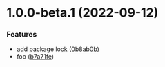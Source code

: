 # 1.0.0-beta.1 (2022-09-12)


### Features

* add package lock ([0b8ab0b](https://github.com/erikhofer/test-semantic-release2/commit/0b8ab0b26d2ccfea76cd16b2917a38496ab62ee4))
* foo ([b7a71fe](https://github.com/erikhofer/test-semantic-release2/commit/b7a71fe1a6ddfa7c8f6999875c9ba2eda18ae826))

